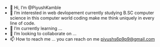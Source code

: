 - 👋 Hi, I’m @PiyushKamble
- 👀 I’m interested in web devlopement currently studying B.SC computer science in this computer world coding make me think uniquely in every line of code.
- 🌱 I’m currently learning ...
- 💞️ I’m looking to collaborate on ...
- 📫 How to reach me ... you can reach  on me piyushs6p9p9@gmail.com

<!---
PiyushKamble/PiyushKamble is a ✨ special ✨ repository because its `README.md` (this file) appears on your GitHub profile.
You can click the Preview link to take a look at your changes.
--->
